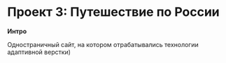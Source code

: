 # Проект 3: Путешествие по России

**Интро**

Одностраничный сайт, на котором отрабатывались технологии адаптивной верстки)

